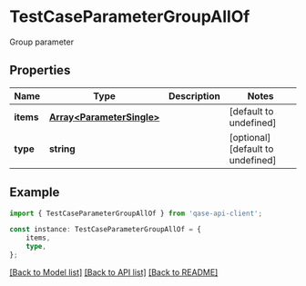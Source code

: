 # TestCaseParameterGroupAllOf

Group parameter

## Properties

Name | Type | Description | Notes
------------ | ------------- | ------------- | -------------
**items** | [**Array&lt;ParameterSingle&gt;**](ParameterSingle.md) |  | [default to undefined]
**type** | **string** |  | [optional] [default to undefined]

## Example

```typescript
import { TestCaseParameterGroupAllOf } from 'qase-api-client';

const instance: TestCaseParameterGroupAllOf = {
    items,
    type,
};
```

[[Back to Model list]](../README.md#documentation-for-models) [[Back to API list]](../README.md#documentation-for-api-endpoints) [[Back to README]](../README.md)
